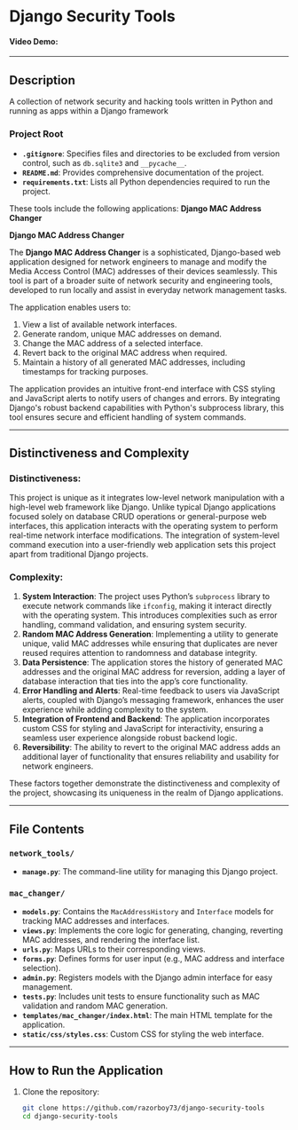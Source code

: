 # Django Security Tools

#### Video Demo: <URL HERE>

---

## Description

A collection of network security and hacking tools written in Python and running as apps within a Django framework

### Project Root

- **`.gitignore`**: Specifies files and directories to be excluded from version control, such as `db.sqlite3` and `__pycache__`.
- **`README.md`**: Provides comprehensive documentation of the project.
- **`requirements.txt`**: Lists all Python dependencies required to run the project.

These tools include the following applications:
**Django MAC Address Changer**

**Django MAC Address Changer**

The **Django MAC Address Changer** is a sophisticated, Django-based web application designed for network engineers to manage and modify the Media Access Control (MAC) addresses of their devices seamlessly. This tool is part of a broader suite of network security and engineering tools, developed to run locally and assist in everyday network management tasks.

The application enables users to:

1. View a list of available network interfaces.
2. Generate random, unique MAC addresses on demand.
3. Change the MAC address of a selected interface.
4. Revert back to the original MAC address when required.
5. Maintain a history of all generated MAC addresses, including timestamps for tracking purposes.

The application provides an intuitive front-end interface with CSS styling and JavaScript alerts to notify users of changes and errors. By integrating Django's robust backend capabilities with Python's subprocess library, this tool ensures secure and efficient handling of system commands.

---

## Distinctiveness and Complexity

### Distinctiveness:

This project is unique as it integrates low-level network manipulation with a high-level web framework like Django. Unlike typical Django applications focused solely on database CRUD operations or general-purpose web interfaces, this application interacts with the operating system to perform real-time network interface modifications. The integration of system-level command execution into a user-friendly web application sets this project apart from traditional Django projects.

### Complexity:

1. **System Interaction**: The project uses Python’s `subprocess` library to execute network commands like `ifconfig`, making it interact directly with the operating system. This introduces complexities such as error handling, command validation, and ensuring system security.
2. **Random MAC Address Generation**: Implementing a utility to generate unique, valid MAC addresses while ensuring that duplicates are never reused requires attention to randomness and database integrity.
3. **Data Persistence**: The application stores the history of generated MAC addresses and the original MAC address for reversion, adding a layer of database interaction that ties into the app’s core functionality.
4. **Error Handling and Alerts**: Real-time feedback to users via JavaScript alerts, coupled with Django’s messaging framework, enhances the user experience while adding complexity to the system.
5. **Integration of Frontend and Backend**: The application incorporates custom CSS for styling and JavaScript for interactivity, ensuring a seamless user experience alongside robust backend logic.
6. **Reversibility**: The ability to revert to the original MAC address adds an additional layer of functionality that ensures reliability and usability for network engineers.

These factors together demonstrate the distinctiveness and complexity of the project, showcasing its uniqueness in the realm of Django applications.

---

## File Contents

### `network_tools/`

- **`manage.py`**: The command-line utility for managing this Django project.

### `mac_changer/`

- **`models.py`**: Contains the `MacAddressHistory` and `Interface` models for tracking MAC addresses and interfaces.
- **`views.py`**: Implements the core logic for generating, changing, reverting MAC addresses, and rendering the interface list.
- **`urls.py`**: Maps URLs to their corresponding views.
- **`forms.py`**: Defines forms for user input (e.g., MAC address and interface selection).
- **`admin.py`**: Registers models with the Django admin interface for easy management.
- **`tests.py`**: Includes unit tests to ensure functionality such as MAC validation and random MAC generation.
- **`templates/mac_changer/index.html`**: The main HTML template for the application.
- **`static/css/styles.css`**: Custom CSS for styling the web interface.

---

## How to Run the Application

1. Clone the repository:
   ```bash
   git clone https://github.com/razorboy73/django-security-tools
   cd django-security-tools
   ```
